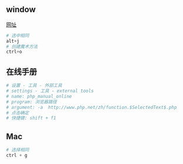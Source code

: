 ## window

[网址](https://www.cr173.com/html/66775_1.html)

```python
# 选中相同
alt+j
# 创建魔术方法
ctrl+o
```

## 在线手册

```python
# 设置 - 工具 - 外部工具
# settings - 工具 - external tools
# name: php_manual_online
# program: 浏览器路径
# argument: -a  http://www.php.net/zh/function.$SelectedText$.php
# 点击确定
# 快捷键: shift + f1
```

## Mac

```python
# 选择相同
ctrl + g
```


